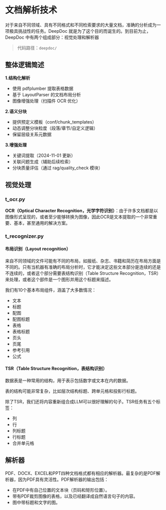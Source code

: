 # 文档解析技术

对于来自不同领域、具有不同格式和不同检索要求的大量文档，准确的分析成为一项极具挑战性的任务。DeepDoc 就是为了这个目的而诞生的。到目前为止，DeepDoc 中有两个组成部分：视觉处理和解析器

> 代码路径：`deepdoc/`

## 整体逻辑简述
**1.结构化解析**
- 使用 pdfplumber 提取表格数据
- 基于 LayoutParser 的文档布局分析
- 图像增强处理（扫描件 OCR 优化）

**2.语义分块**
- 提供预定义模板（conf/chunk_templates）
- 动态调整分块粒度（段落/章节/自定义逻辑）
- 保留层级关系元数据

**3.增强处理**
- 关键词提取（2024-11-01 更新）
- 关联问题生成（辅助后续检索）
- 分块质量评估（通过 rag/quality_check 模块）



## 视觉处理

### t_ocr.py
**OCR（Optical Character Recognition，光学字符识别）**：由于许多文档都是以图像形式呈现的，或者至少能够转换为图像，因此OCR是文本提取的一个非常重要、基本，甚至通用的解决方案。

### t_recognizer.py
#### 布局识别（Layout recognition）
来自不同领域的文件可能有不同的布局，如报纸、杂志、书籍和简历在布局方面是不同的。只有当机器有准确的布局分析时，它才能决定这些文本部分是连续的还是不连续的，或者这个部分需要表结构识别（Table Structure Recognition，TSR）来处理，或者这个部件是一个图形并用这个标题来描述。

我们有10个基本布局组件，涵盖了大多数情况：
* 文本
* 标题
* 配图
* 配图标题
* 表格
* 表格标题
* 页头
* 页尾
* 参考引用
* 公式

#### TSR（Table Structure Recognition，表结构识别）

数据表是一种常用的结构，用于表示包括数字或文本在内的数据。

表的结构可能非常复杂，比如层次结构标题、跨单元格和投影行标题。

除了TSR，我们还将内容重新组合成LLM可以很好理解的句子。TSR任务有五个标签：
* 列
* 行
* 列标题
* 行标题
* 合并单元格

## 解析器
PDF、DOCX、EXCEL和PPT四种文档格式都有相应的解析器。最复杂的是PDF解析器，因为PDF具有灵活性。PDF解析器的输出包括：
* 在PDF中有自己位置的文本块（页码和矩形位置）。
* 带有PDF裁剪图像的表格，以及已经翻译成自然语言句子的内容。
* 图中带标题和文字的图。

